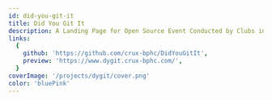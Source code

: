 ```yaml
---
id: did-you-git-it
title: Did You Git It
description: A Landing Page for Open Source Event Conducted by Clubs in BPHC.
links:
  {
    github: 'https://github.com/crux-bphc/DidYouGitIt',
    preview: 'https://www.dygit.crux-bphc.com/',
  }
coverImage: '/projects/dygit/cover.png'
color: 'bluePink'
---
```

